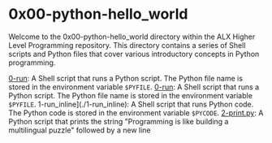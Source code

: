 # 0x00-python-hello_world

Welcome to the 0x00-python-hello_world directory within the ALX Higher Level Programming repository. This directory contains a series of Shell scripts and Python files that cover various introductory concepts in Python programming.

[0-run](./0-run): A Shell script that runs a Python script. The Python file name is stored in the environment variable `$PYFILE`.
[0-run](./0-run): A Shell script that runs a Python script. The Python file name is stored in the environment variable `$PYFILE`.
1-run_inline](./1-run_inline): A Shell script that runs Python code. The Python code is stored in the environment variable `$PYCODE`.
[2-print.py](./2-print.py): A Python script that prints the string "Programming is like building a multilingual puzzle" followed by a new line